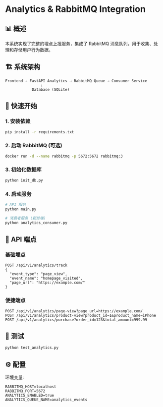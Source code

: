 # Analytics & RabbitMQ Integration

## 📊 概述

本系统实现了完整的埋点上报服务，集成了 RabbitMQ 消息队列，用于收集、处理和存储用户行为数据。

## 🏗️ 系统架构

```
Frontend → FastAPI Analytics → RabbitMQ Queue → Consumer Service
                ↓
            Database (SQLite)
```

## 🚀 快速开始

### 1. 安装依赖
```bash
pip install -r requirements.txt
```

### 2. 启动 RabbitMQ (可选)
```bash
docker run -d --name rabbitmq -p 5672:5672 rabbitmq:3
```

### 3. 初始化数据库
```bash
python init_db.py
```

### 4. 启动服务
```bash
# API 服务
python main.py

# 消费者服务 (新终端)
python analytics_consumer.py
```

## 📡 API 端点

### 基础埋点
```http
POST /api/v1/analytics/track
{
  "event_type": "page_view",
  "event_name": "homepage_visited",
  "page_url": "https://example.com/"
}
```

### 便捷端点
```http
POST /api/v1/analytics/page-view?page_url=https://example.com/
POST /api/v1/analytics/product-view?product_id=1&product_name=iPhone
POST /api/v1/analytics/purchase?order_id=123&total_amount=999.99
```

## 🧪 测试

```bash
python test_analytics.py
```

## ⚙️ 配置

环境变量:
```env
RABBITMQ_HOST=localhost
RABBITMQ_PORT=5672
ANALYTICS_ENABLED=true
ANALYTICS_QUEUE_NAME=analytics_events
```
